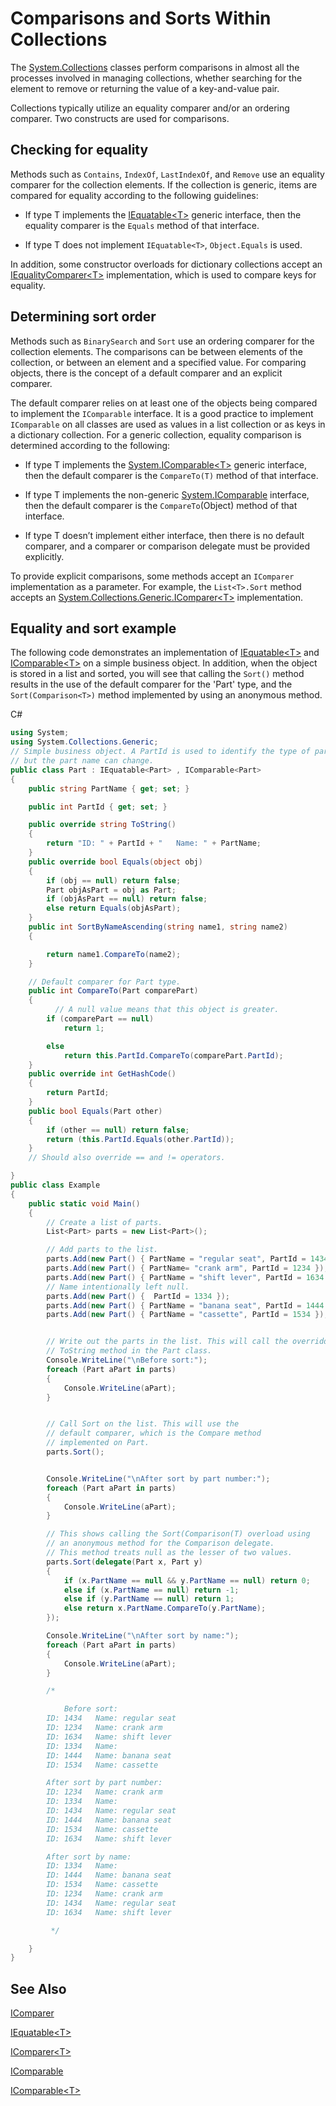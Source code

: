 # Comparisons and Sorts Within Collections

The [System.Collections](https://docs.microsoft.com/dotnet/core/api/System.Collections) classes perform comparisons in almost all the processes involved in managing collections, whether searching for the element to remove or returning the value of a key-and-value pair.

Collections typically utilize an equality comparer and/or an ordering comparer. Two constructs are used for comparisons. 

## Checking for equality

Methods such as `Contains`, `IndexOf`, `LastIndexOf`, and `Remove` use an equality comparer for the collection elements. If the collection is generic, items are compared for equality according to the following guidelines:

*   If type T implements the [IEquatable&lt;T&gt;](https://docs.microsoft.com/dotnet/core/api/System.IEquatable%601) generic interface, then the equality comparer is the `Equals` method of that interface.

*   If type T does not implement `IEquatable<T>`, `Object.Equals` is used.

In addition, some constructor overloads for dictionary collections accept an [IEqualityComparer&lt;T&gt;](https://docs.microsoft.com/dotnet/core/api/System.Collections.Generic.IEqualityComparer%601) implementation, which is used to compare keys for equality.

## Determining sort order

Methods such as `BinarySearch` and `Sort` use an ordering comparer for the collection elements. The comparisons can be between elements of the collection, or between an element and a specified value. For comparing objects, there is the concept of a default comparer and an explicit comparer. 

The default comparer relies on at least one of the objects being compared to implement the `IComparable` interface. It is a good practice to implement `IComparable` on all classes are used as values in a list collection or as keys in a dictionary collection. For a generic collection, equality comparison is determined according to the following:

*   If type T implements the [System.IComparable&lt;T&gt;](https://docs.microsoft.com/dotnet/core/api/System.IComparable%601) generic interface, then the default comparer is the `CompareTo(T)` method of that interface.

*   If type T implements the non-generic [System.IComparable](https://docs.microsoft.com/dotnet/core/api/System.IComparable) interface, then the default comparer is the `CompareTo`(Object) method of that interface.

*   If type T doesn’t implement either interface, then there is no default comparer, and a comparer or comparison delegate must be provided explicitly.

To provide explicit comparisons, some methods accept an `IComparer` implementation as a parameter. For example, the `List<T>.Sort` method accepts an [System.Collections.Generic.IComparer&lt;T&gt;](https://docs.microsoft.com/dotnet/core/api/System.Collections.Generic.IComparer%601) implementation. 

## Equality and sort example

The following code demonstrates an implementation of [IEquatable&lt;T&gt;](https://docs.microsoft.com/dotnet/core/api/System.IEquatable%601) and [IComparable&lt;T&gt;](https://docs.microsoft.com/dotnet/core/api/System.IComparable%601) on a simple business object. In addition, when the object is stored in a list and sorted, you will see that calling the `Sort()` method results in the use of the default comparer for the 'Part' type, and the `Sort(Comparison<T>)` method implemented by using an anonymous method.

C#

```csharp
using System;
using System.Collections.Generic;
// Simple business object. A PartId is used to identify the type of part 
// but the part name can change. 
public class Part : IEquatable<Part> , IComparable<Part>
{
    public string PartName { get; set; }

    public int PartId { get; set; }

    public override string ToString()
    {
        return "ID: " + PartId + "   Name: " + PartName;
    }
    public override bool Equals(object obj)
    {
        if (obj == null) return false;
        Part objAsPart = obj as Part;
        if (objAsPart == null) return false;
        else return Equals(objAsPart);
    }
    public int SortByNameAscending(string name1, string name2)
    {

        return name1.CompareTo(name2);
    }

    // Default comparer for Part type.
    public int CompareTo(Part comparePart)
    {
          // A null value means that this object is greater.
        if (comparePart == null)
            return 1;

        else
            return this.PartId.CompareTo(comparePart.PartId);
    }
    public override int GetHashCode()
    {
        return PartId;
    }
    public bool Equals(Part other)
    {
        if (other == null) return false;
        return (this.PartId.Equals(other.PartId));
    }
    // Should also override == and != operators.

}
public class Example
{
    public static void Main()
    {
        // Create a list of parts.
        List<Part> parts = new List<Part>();

        // Add parts to the list.
        parts.Add(new Part() { PartName = "regular seat", PartId = 1434 });
        parts.Add(new Part() { PartName= "crank arm", PartId = 1234 });
        parts.Add(new Part() { PartName = "shift lever", PartId = 1634 }); ;
        // Name intentionally left null.
        parts.Add(new Part() {  PartId = 1334 });
        parts.Add(new Part() { PartName = "banana seat", PartId = 1444 });
        parts.Add(new Part() { PartName = "cassette", PartId = 1534 });


        // Write out the parts in the list. This will call the overridden 
        // ToString method in the Part class.
        Console.WriteLine("\nBefore sort:");
        foreach (Part aPart in parts)
        {
            Console.WriteLine(aPart);
        }


        // Call Sort on the list. This will use the 
        // default comparer, which is the Compare method 
        // implemented on Part.
        parts.Sort();


        Console.WriteLine("\nAfter sort by part number:");
        foreach (Part aPart in parts)
        {
            Console.WriteLine(aPart);
        }

        // This shows calling the Sort(Comparison(T) overload using 
        // an anonymous method for the Comparison delegate. 
        // This method treats null as the lesser of two values.
        parts.Sort(delegate(Part x, Part y)
        {
            if (x.PartName == null && y.PartName == null) return 0;
            else if (x.PartName == null) return -1;
            else if (y.PartName == null) return 1;
            else return x.PartName.CompareTo(y.PartName);
        });

        Console.WriteLine("\nAfter sort by name:");
        foreach (Part aPart in parts)
        {
            Console.WriteLine(aPart);
        }

        /*

            Before sort:
		ID: 1434   Name: regular seat
		ID: 1234   Name: crank arm
		ID: 1634   Name: shift lever
		ID: 1334   Name:
		ID: 1444   Name: banana seat
		ID: 1534   Name: cassette

	    After sort by part number:
		ID: 1234   Name: crank arm
		ID: 1334   Name:
		ID: 1434   Name: regular seat
		ID: 1444   Name: banana seat
		ID: 1534   Name: cassette
		ID: 1634   Name: shift lever

	    After sort by name:
		ID: 1334   Name:
		ID: 1444   Name: banana seat
		ID: 1534   Name: cassette
		ID: 1234   Name: crank arm
		ID: 1434   Name: regular seat
		ID: 1634   Name: shift lever

         */

    }
}
```

## See Also

[IComparer](https://docs.microsoft.com/dotnet/core/api/System.Collections.IComparer)

[IEquatable&lt;T&gt;](https://docs.microsoft.com/dotnet/core/api/System.IEquatable%601)

[IComparer&lt;T&gt;](https://docs.microsoft.com/dotnet/core/api/System.Collections.Generic.IComparer%601)

[IComparable](https://docs.microsoft.com/dotnet/core/api/System.IComparable)

[IComparable&lt;T&gt;](https://docs.microsoft.com/dotnet/core/api/System.IComparable%601)
